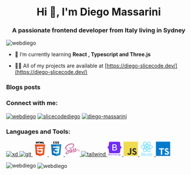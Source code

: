 
<h1 align="center">Hi 👋, I'm Diego Massarini</h1>
<h3 align="center">A passionate frontend developer from Italy living in Sydney</h3>

<p align="left"> <img src="https://komarev.com/ghpvc/?username=webdiego&label=Profile%20views&color=0e75b6&style=flat" alt="webdiego" /> </p>

- 🌱 I’m currently learning **React , Typescript and Three.js**

- 👨‍💻 All of my projects are available at [https://diego-slicecode.dev/](https://diego-slicecode.dev/)

### Blogs posts
<!-- BLOG-POST-LIST:START -->
<!-- BLOG-POST-LIST:END -->

<h3 align="left">Connect with me:</h3>
<p align="left">
<a href="https://dev.to/webdiego" target="blank"><img align="center" src="https://cdn.jsdelivr.net/npm/simple-icons@3.0.1/icons/dev-dot-to.svg" alt="webdiego" height="30" width="40" /></a>
<a href="https://twitter.com/slicecodediego" target="blank"><img align="center" src="https://cdn.jsdelivr.net/npm/simple-icons@3.0.1/icons/twitter.svg" alt="slicecodediego" height="30" width="40" /></a>
<a href="https://linkedin.com/in/diego-massarini" target="blank"><img align="center" src="https://cdn.jsdelivr.net/npm/simple-icons@3.0.1/icons/linkedin.svg" alt="diego-massarini" height="30" width="40" /></a>
</p>

<h3 align="left">Languages and Tools:</h3>
<p align="left">
  <a href="https://www.adobe.com/products/xd.html" target="_blank"> <img src="https://cdn.worldvectorlogo.com/logos/adobe-xd.svg" alt="xd" width="40" height="40"/> </a>
  <a href="https://git-scm.com/" target="_blank"> <img src="https://www.vectorlogo.zone/logos/git-scm/git-scm-icon.svg" alt="git" width="40" height="40"/> </a> 
  <a href="https://www.w3.org/html/" target="_blank"> <img src="https://raw.githubusercontent.com/devicons/devicon/master/icons/html5/html5-original-wordmark.svg" alt="html5" width="40" height="40"/> </a>   
 <a href="https://www.w3schools.com/css/" target="_blank"> <img src="https://raw.githubusercontent.com/devicons/devicon/master/icons/css3/css3-original-wordmark.svg" alt="css3" width="40" height="40"/> </a> 
  <a href="https://sass-lang.com" target="_blank"> <img src="https://raw.githubusercontent.com/devicons/devicon/master/icons/sass/sass-original.svg" alt="sass" width="40" height="40"/> </a>   
 <a href="https://tailwindcss.com/" target="_blank"> <img src="https://www.vectorlogo.zone/logos/tailwindcss/tailwindcss-icon.svg" alt="tailwind" width="40" height="40"/> </a> 
  <a href="https://getbootstrap.com" target="_blank"> <img src="https://raw.githubusercontent.com/devicons/devicon/master/icons/bootstrap/bootstrap-plain-wordmark.svg" alt="bootstrap" width="40" height="40"/> </a>
 <a href="https://developer.mozilla.org/en-US/docs/Web/JavaScript" target="_blank"> <img src="https://raw.githubusercontent.com/devicons/devicon/master/icons/javascript/javascript-original.svg" alt="javascript" width="40" height="40"/> </a> 
 <a href="https://reactjs.org/" target="_blank"> <img src="https://raw.githubusercontent.com/devicons/devicon/master/icons/react/react-original-wordmark.svg" alt="react" width="40" height="40"/> </a>
 <a href="https://www.typescriptlang.org/" target="_blank"> <img src="https://raw.githubusercontent.com/devicons/devicon/master/icons/typescript/typescript-original.svg" alt="typescript" width="40" height="40"/> </a> 
 </p>

<p><img align="left" src="https://github-readme-stats.vercel.app/api/top-langs?username=webdiego&show_icons=true&locale=en&layout=compact" alt="webdiego" /></p>

<p>&nbsp;<img align="center" src="https://github-readme-stats.vercel.app/api?username=webdiego&show_icons=true&locale=en" alt="webdiego" /></p>
